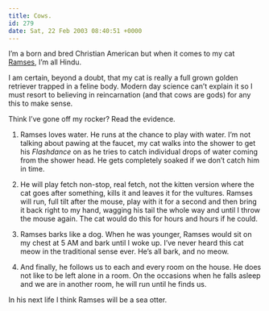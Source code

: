 ```yaml
---
title: Cows.
id: 279
date: Sat, 22 Feb 2003 08:40:51 +0000
---
```


I’m a born and bred Christian American but when it comes to my cat [Ramses](https://www.airbagindustries.com/archives/000128.shtml), I’m all Hindu.  

I am certain, beyond a doubt, that my cat is really a full grown golden retriever trapped in a feline body. Modern day science can’t explain it so I must resort to believing in reincarnation (and that cows are gods) for any this to make sense.  

Think I’ve gone off my rocker? Read the evidence.  

1. Ramses loves water. He runs at the chance to play with water. I’m not talking about pawing at the faucet, my cat walks into the shower to get his *Flashdance* on as he tries to catch individual drops of water coming from the shower head. He gets completely soaked if we don’t catch him in time.  

2. He will play fetch non-stop, real fetch, not the kitten version where the cat goes after something, kills it and leaves it for the vultures. Ramses will run, full tilt after the mouse, play with it for a second and then bring it back right to my hand, wagging his tail the whole way and until I throw the mouse again. The cat would do this for hours and hours if he could.  

3. Ramses barks like a dog. When he was younger, Ramses would sit on my chest at 5 AM and bark until I woke up. I’ve never heard this cat meow in the traditional sense ever. He’s all bark, and no meow.  

4. And finally, he follows us to each and every room on the house. He does not like to be left alone in a room. On the occasions when he falls asleep and we are in another room, he will run until he finds us.  

In his next life I think Ramses will be a sea otter.





